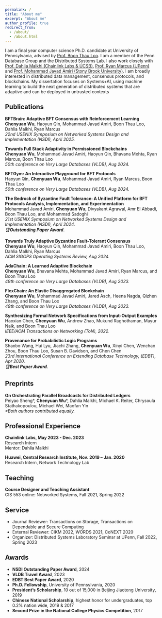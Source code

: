 ```yaml
---
permalink: /
title: "About me"
excerpt: "About me"
author_profile: true
redirect_from: 
  - /about/
  - /about.html
---
```


I am a final year computer science Ph.D. candidate at University of Pennsylvania, advised by [Prof. Boon Thau Loo](https://boonloo.cis.upenn.edu). I am a member of the Penn Database Group and the Distributed Systems Lab. I also work closely with [Prof. Dahlia Malkhi (Chainlink Labs & UCSB)](https://malkhi.com/about/), [Prof. Ryan Marcus (UPenn)](https://rmarcus.info/blog/) and [Prof. Mohammad Javad Amiri (Stony Brook University)](https://www3.cs.stonybrook.edu/~amiri/). I am broadly interested in distributed data management, consensus protocols, and blockchains. My dissertation focuses on Systems+AI, using machine learning to build the next generation of distributed systems that are adaptive and can be deployed in untrusted contexts

## Publications
**BFTBrain: Adaptive BFT Consensus with Reinforcement Learning** <br />
**Chenyuan Wu**, Haoyun Qin, Mohammad Javad Amiri, Boon Thau Loo, Dahlia Malkhi, Ryan Marcus <br />
_22nd USENIX Symposium on Networked Systems Design and Implementation (NSDI), April 2025._

**Towards Full Stack Adaptivity in Permissioned Blockchains** <br />
**Chenyuan Wu**, Mohammad Javad Amiri, Haoyun Qin, Bhavana Mehta, Ryan Marcus, Boon Thau Loo <br />
_50th conference on Very Large Databases (VLDB), Aug 2024._

**BFTGym: An Interactive Playground for BFT Protocols** <br />
Haoyun Qin, **Chenyuan Wu**, Mohammad Javad Amiri, Ryan Marcus, Boon Thau Loo <br />
_50th conference on Very Large Databases (VLDB), Aug 2024._

**The Bedrock of Byzantine Fault Tolerance: A Unified Platform for BFT Protocols Analysis, Implementation, and Experimentation** <br />
Mohammad Javad Amiri, **Chenyuan Wu**, Divyakant Agrawal, Amr El Abbadi, Boon Thau Loo, and Mohammad Sadoghi <br />
_21st USENIX Symposium on Networked Systems Design and Implementation (NSDI), April 2024. <br />
🏆**Outstanding Paper Award**_.

**Towards Truly Adaptive Byzantine Fault-Tolerant Consensus** <br />
**Chenyuan Wu**, Haoyun Qin, Mohammad Javad Amiri, Boon Thau Loo, Dahlia Malkhi, Ryan Marcus <br />
_ACM SIGOPS Operating Systems Review, Aug 2024._

**AdaChain: A Learned Adaptive Blockchain** <br />
**Chenyuan Wu**, Bhavana Mehta, Mohammad Javad Amiri, Ryan Marcus, and Boon Thau Loo <br />
_49th conference on Very Large Databases (VLDB), Aug 2023._

**FlexChain: An Elastic Disaggregated Blockchain** <br />
**Chenyuan Wu**, Mohammad Javad Amiri, Jared Asch, Heena Nagda, Qizhen Zhang, and Boon Thau Loo <br />
_49th conference on Very Large Databases (VLDB), Aug 2023._

**Synthesizing Formal Network Specifications from Input-Output Examples** <br />
Haoxian Chen, **Chenyuan Wu**, Andrew Zhao, Mukund Raghothaman, Mayur Naik, and Boon Thau Loo <br />
_IEEE/ACM Transactions on Networking (ToN), 2022._

**Provenance for Probabilistic Logic Programs** <br />
Shaobo Wang, Hui Lyu, Jiachi Zhang, **Chenyuan Wu**, Xinyi Chen, Wenchao Zhou, Boon Thau Loo, Susan B. Davidson, and Chen Chen <br />
_23rd International Conference on Extending Database Technology, (EDBT), Apr 2020. <br />
🏆**Best Paper Award**._

## Preprints
**On Orchestrating Parallel Broadcasts for Distributed Ledgers** <br />
Peiyao Sheng\*, **Chenyuan Wu**\*, Dahlia Malkhi, Michael K. Reiter, Chrysoula Stathakopoulou, Michael Wei, Maofan Yin <br />
_*Both authors contributed equally._

## Professional Experience
**Chainlink Labs, May 2023 - Dec. 2023** <br />
Research Intern <br />
Mentor: Dahlia Malkhi

**Huawei, Central Research Institute, Nov. 2019 – Jan. 2020** <br />
Research Intern, Network Technology Lab

## Teaching
**Course Designer and Teaching Assistant** <br />
CIS 553 online: Networked Systems, Fall 2021, Spring 2022 

## Service
* Journal Reviewer: Transactions on Storage, Transactions on Dependable and Secure Computing
* External Reviewer: CIKM 2022, WORDS 2021, CoNEXT 2020
* Organizer: Distributed Systems Laboratory Seminar at UPenn, Fall 2022, Spring 2023

## Awards
* **NSDI Outstanding Paper Award**, 2024
* **VLDB Travel Award**, 2023
* **EDBT Best Paper Award**, 2020
* **Ph.D. Fellowship**, University of Pennsylvania, 2020
* **President’s Scholarship**, 10 out of 15,000 in Beijing Jiaotong University, 2019
* **Chinese National Scholarship**, highest honor for undergraduates, top 0.2% nation wide, 2019 & 2017
* **Second Prize in the National College Physics Competition**, 2017
